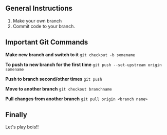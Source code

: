 ## General Instructions
1. Make your own branch
2. Commit code to your branch.




## Important Git Commands

**Make new branch and switch to it**
`git checkout -b somename`

**To push to new branch for the first time**
`git push --set-upstream origin somename`

**Push to branch second/other times**
`git push`

**Move to another branch**
`git checkout branchname`

**Pull changes from another branch**
`git pull origin <branch name>`

## Finally
Let's play bois!!
